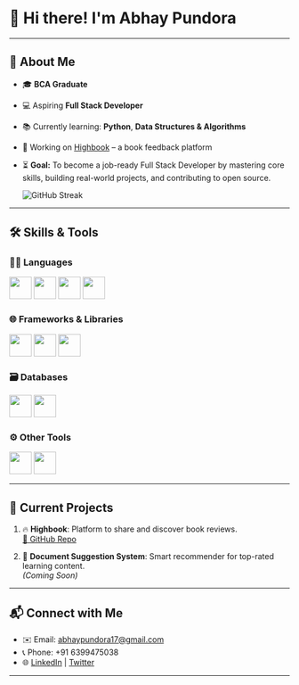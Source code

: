 # 👋 Hi there! I'm **Abhay Pundora**

---

## 🚀 About Me
- 🎓 **BCA Graduate**
- 💻 Aspiring **Full Stack Developer**
- 📚 Currently learning: **Python**, **Data Structures & Algorithms**
- 🔧 Working on [Highbook](https://github.com/AbhayPundora/highbook) – a book feedback platform
- ⏳ **Goal:** To become a job-ready Full Stack Developer by mastering core skills, building real-world projects, and contributing to open source.

  
   ![GitHub Streak](https://github-readme-streak-stats.herokuapp.com/?user=AbhayPundora&theme=default)

---

## 🛠️ Skills & Tools

### 👨‍💻 Languages
<p>
  <img src="https://cdn.jsdelivr.net/gh/devicons/devicon/icons/cplusplus/cplusplus-original.svg" width="40" />
  <img src="https://cdn.jsdelivr.net/gh/devicons/devicon/icons/java/java-original.svg" width="40" />
  <img src="https://cdn.jsdelivr.net/gh/devicons/devicon/icons/javascript/javascript-original.svg" width="40" />
  <img src="https://cdn.jsdelivr.net/gh/devicons/devicon/icons/python/python-original.svg" width="40" />
</p>

### 🌐 Frameworks & Libraries
<p>
  <img src="https://cdn.jsdelivr.net/gh/devicons/devicon/icons/react/react-original.svg" width="40" />
  <img src="https://cdn.jsdelivr.net/gh/devicons/devicon/icons/flask/flask-original.svg" width="40" />
  <img src="https://cdn.jsdelivr.net/gh/devicons/devicon/icons/nodejs/nodejs-original.svg" width="40" />
</p>

### 🗃️ Databases
<p>
  <img src="https://cdn.jsdelivr.net/gh/devicons/devicon/icons/postgresql/postgresql-original.svg" width="40" />
  <img src="https://cdn.jsdelivr.net/gh/devicons/devicon/icons/mongodb/mongodb-original.svg" width="40" />
</p>

### ⚙️ Other Tools
<p>
  <img src="https://cdn.jsdelivr.net/gh/devicons/devicon/icons/git/git-original.svg" width="40" />
  <img src="https://cdn.jsdelivr.net/gh/devicons/devicon/icons/docker/docker-original.svg" width="40" />
</p>

---

## 📌 Current Projects
1. 🔥 **Highbook**: Platform to share and discover book reviews.  
   [🔗 GitHub Repo](https://github.com/AbhayPundora/highbook)

2. 🧠 **Document Suggestion System**: Smart recommender for top-rated learning content.  
   *(Coming Soon)*

---

## 📬 Connect with Me
- ✉️ Email: [abhaypundora17@gmail.com](mailto:abhaypundora17@gmail.com)
- 📞 Phone: +91 6399475038  
- 🌐 [LinkedIn](https://www.linkedin.com/in/abhaypundora/) | [Twitter](#)

---
